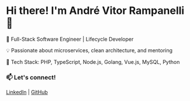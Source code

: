 # Hi there! I'm André Vitor Rampanelli 👋

🚀 Full-Stack Software Engineer | Lifecycle Developer

💡 Passionate about microservices, clean architecture, and mentoring  

🔨 Tech Stack: PHP, TypeScript, Node.js, Golang, Vue.js, MySQL, Python  

### 📫 Let's connect!  
[LinkedIn](https://www.linkedin.com/in/anvitram) | [GitHub](https://github.com/andrerampanelli)  
